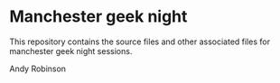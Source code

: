 # Manchester geek night

This repository contains the source files and other associated files for manchester geek night sessions.

Andy Robinson

